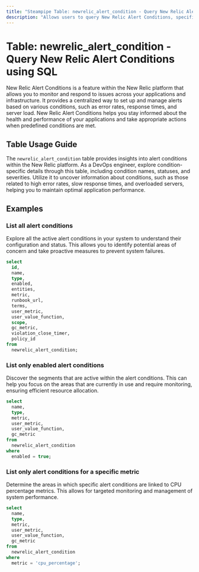 ```yaml
---
title: "Steampipe Table: newrelic_alert_condition - Query New Relic Alert Conditions using SQL"
description: "Allows users to query New Relic Alert Conditions, specifically the condition's name, status, and severity, providing insights into application performance and potential anomalies."
---
```


# Table: newrelic_alert_condition - Query New Relic Alert Conditions using SQL

New Relic Alert Conditions is a feature within the New Relic platform that allows you to monitor and respond to issues across your applications and infrastructure. It provides a centralized way to set up and manage alerts based on various conditions, such as error rates, response times, and server load. New Relic Alert Conditions helps you stay informed about the health and performance of your applications and take appropriate actions when predefined conditions are met.

## Table Usage Guide

The `newrelic_alert_condition` table provides insights into alert conditions within the New Relic platform. As a DevOps engineer, explore condition-specific details through this table, including condition names, statuses, and severities. Utilize it to uncover information about conditions, such as those related to high error rates, slow response times, and overloaded servers, helping you to maintain optimal application performance.

## Examples

### List all alert conditions
Explore all the active alert conditions in your system to understand their configuration and status. This allows you to identify potential areas of concern and take proactive measures to prevent system failures.

```sql
select
  id,
  name,
  type,
  enabled,
  entities,
  metric,
  runbook_url,
  terms,
  user_metric,
  user_value_function,
  scope,
  gc_metric,
  violation_close_timer,
  policy_id
from
  newrelic_alert_condition;
```

### List only enabled alert conditions
Discover the segments that are active within the alert conditions. This can help you focus on the areas that are currently in use and require monitoring, ensuring efficient resource allocation.

```sql
select
  name,
  type,
  metric,
  user_metric,
  user_value_function,
  gc_metric
from
  newrelic_alert_condition
where
  enabled = true;
```

### List only alert conditions for a specific metric
Determine the areas in which specific alert conditions are linked to CPU percentage metrics. This allows for targeted monitoring and management of system performance.

```sql
select
  name,
  type,
  metric,
  user_metric,
  user_value_function,
  gc_metric
from
  newrelic_alert_condition
where
  metric = 'cpu_percentage';
```